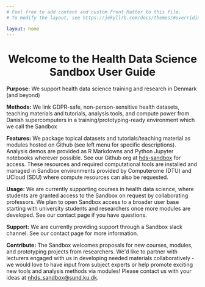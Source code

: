 ```yaml
---
# Feel free to add content and custom Front Matter to this file.
# To modify the layout, see https://jekyllrb.com/docs/themes/#overriding-theme-defaults

layout: home
---
```


<h1 align="center">Welcome to the Health Data Science Sandbox User Guide</h1>

**Purpose:** We support health data science training and research in Denmark (and beyond)

**Methods:**  We link GDPR-safe, non-person-sensitive health datasets, teaching materials and tutorials, analysis tools, and compute power from Danish supercomputers  in a training/prototyping-ready environment which we call the Sandbox

**Features:** We package topical datasets and tutorials/teaching material as modules hosted on Github (see left menu for specific descriptions). Analysis demos are provided as R Markdowns and Python Jupyter notebooks wherever possible. See our Github org at [hds-sandbox](https://github.com/hds-sandbox) for access. These resources and required computational tools are installed and managed in Sandbox environments provided by Computerome (DTU) and UCloud (SDU) where compute resources can also be requested. 

**Usage:** We are currently supporting courses in health data science, where students are granted access to the Sandbox on request by collaborating professors. We plan to open Sandbox access to a broader user base starting with university students and researchers once more modules are developed. See our contact page if you have questions.

**Support:** We are currently providing support through a Sandbox slack channel. See our contact page for more information.

**Contribute:** The Sandbox welcomes proposals for new courses, modules, and prototyping projects from researchers. We'd like to partner with lecturers engaged with us in developing needed materials collaboratively - we would love to have input from subject experts or help promote exciting new tools and analysis methods via modules! Please contact us with your ideas at nhds_sandbox@sund.ku.dk.


